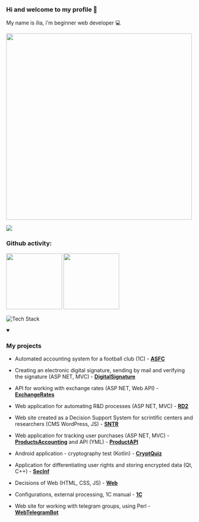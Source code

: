 ### Hi and welcome to my profile 👋 

My name is ilia, i'm beginner web developer :computer: 

<div>
  <img src="https://media.giphy.com/media/qgQUggAC3Pfv687qPC/giphy.gif" width="500"/>
</div>

![](https://komarev.com/ghpvc/?username=smylebifa)


### Github activity:

<p>
   <a href="https://github-readme-stats.vercel.app/api?username=smylebifa&show_icons=true&count_private=true">
       <img height=150 src="https://github-readme-stats.vercel.app/api?username=smylebifa&show_icons=true&count_private=true&theme=tokyonight"/></a>
  
   <a href="https://github.com/smylebifa/github-readme-stats">
       <img height=150 src="https://github-readme-stats.vercel.app/api/top-langs/?username=smylebifa&layout=donut-vertical&theme=tokyonight&langs_count=14"/></a>
</p>


![Tech Stack](https://github-readme-tech-stack.vercel.app/api/cards?title=Tech+Stack&lineHeight=5&lineCount=6&line1=CSharp%2CCSharp%2Cf200ff%3Basp%2CASP.NET+MVC%2Cc127df%3BAPI%2CWeb+API%2Cb71de7%3BWPF%2CWPF%2C9e23cd%3B&line2=OneC%2C1C%2Cf3ff00%3BOneC%2C1C+%D0%A3%D0%A2%2Cfcff00%3BOneC%2C1C+%D0%91%D1%83%D1%85%D0%B3%D0%B0%D0%BB%D1%82%D0%B5%D1%80%D0%B8%D1%8F%2Ce9ff00%3BoneC%2C1C+%D0%A3%D0%9D%D0%A4%2Cf3ff00%3B&line3=PostgreSQL%2CPostgreSQL%2Ca500ff%3BMySQL%2CMySQL%2C810de6%3BMSSQL+%2CMS+SQL+%2C4f00ff%3B&line4=PHP%2CPHP%2C1600ff%3BLaravel%2CLaravel%2C0040ff%3BWordPress%2CWordPress%2C002dff%3BJS%2CJS%2C004aff%3B&line5=GitHub%2CGitHub%2C353535%3BGitLab%2CGitLab%2C5f6360%3B&line6=Python%2CPython%2C34ff00%3BJava%2CJava%2C00fffe%3Bcplusplus%2CC%2B%2B%2Cff0000%3Bkotlin%2CKotlin%2Cff5f00%3B)


<details open>
  <summary><h3>My projects</h3></summary>

- Automated accounting system for a football club (1C) - **[ASFC](https://github.com/smylebifa/1C/tree/main/%D0%A0%D0%B5%D1%88%D0%B5%D0%BD%D0%B8%D1%8F%20%D0%B7%D0%B0%D0%B4%D0%B0%D1%87/%D0%A1%D0%BE%D0%B7%D0%B4%D0%B0%D0%BD%D0%BD%D1%8B%D0%B5%20%D0%BA%D0%BE%D0%BD%D1%84%D0%B8%D0%B3%D1%83%D1%80%D0%B0%D1%86%D0%B8%D0%B8/%D0%A1%D0%B8%D1%81%D1%82%D0%B5%D0%BC%D0%B0%20%D1%84%D1%83%D1%82%D0%B1%D0%BE%D0%BB%D1%8C%D0%BD%D0%BE%D0%B3%D0%BE%20%D0%BA%D0%BB%D1%83%D0%B1%D0%B0)**

- Creating an electronic digital signature, sending by mail and verifying the signature (ASP NET, MVC) - **[DigitalSignature](https://github.com/smylebifa/CreateAndSendSignatureByGmail)**

- API for working with exchange rates (ASP NET, Web API) - **[ExchangeRates](https://github.com/smylebifa/ExchangeRates)**

- Web application for automating R&D processes (ASP NET, MVC) - **[RD2](https://github.com/smylebifa/RD2)** 

- Web site created as a Decision Support System for scrintific centers and researchers (CMS WordPress, JS) - **[SNTR](https://github.com/smylebifa/SNTR)** 

- Web application for tracking user purchases (ASP NET, MVC) - **[ProductsAccounting](https://github.com/smylebifa/ProductsAccounting)** and API (YML) - **[ProductAPI](https://github.com/smylebifa/ProductAPI)**  
  
- Android application - cryptography test (Kotlin) - **[CryptQuiz](https://github.com/smylebifa/CryptQuiz)**

- Application for differentiating user rights and storing encrypted data (Qt, C++) - **[SecInf](https://github.com/smylebifa/SecInf2)**

- Decisions of Web (HTML, CSS, JS) - **[Web](https://github.com/smylebifa/SolutionsWeb)**

- Configurations, external processing, 1C manual - **[1C](https://github.com/smylebifa/1C)**

- Web site for working with telegram groups, using Perl - **[WebTelegramBot](https://github.com/smylebifa/WebTelegramBot)** 

</details>
